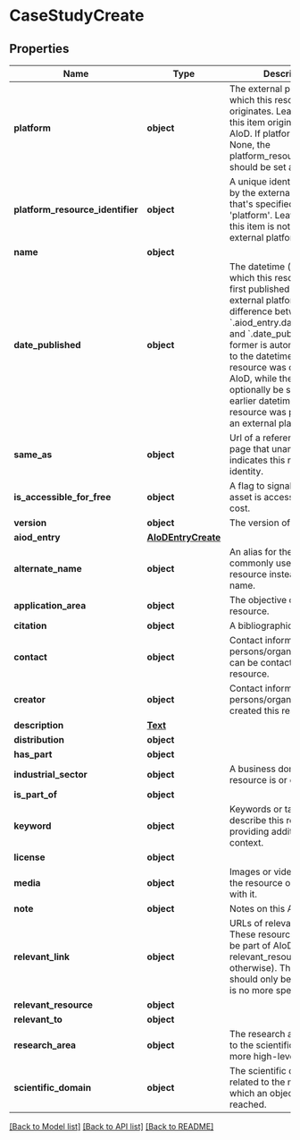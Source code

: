 # CaseStudyCreate

## Properties
Name | Type | Description | Notes
------------ | ------------- | ------------- | -------------
**platform** | **object** | The external platform from which this resource originates. Leave empty if this item originates from AIoD. If platform is not None, the platform_resource_identifier should be set as well. | [optional] 
**platform_resource_identifier** | **object** | A unique identifier issued by the external platform that&#x27;s specified in &#x27;platform&#x27;. Leave empty if this item is not part of an external platform. | [optional] 
**name** | **object** |  | 
**date_published** | **object** | The datetime (utc) on which this resource was first published on an external platform. Note the difference between &#x60;.aiod_entry.date_created&#x60; and &#x60;.date_published&#x60;: the former is automatically set to the datetime the resource was created on AIoD, while the latter can optionally be set to an earlier datetime that the resource was published on an external platform. | [optional] 
**same_as** | **object** | Url of a reference Web page that unambiguously indicates this resource&#x27;s identity. | [optional] 
**is_accessible_for_free** | **object** | A flag to signal that this asset is accessible at no cost. | [optional] 
**version** | **object** | The version of this asset. | [optional] 
**aiod_entry** | [**AIoDEntryCreate**](AIoDEntryCreate.md) |  | [optional] 
**alternate_name** | **object** | An alias for the item, commonly used for the resource instead of the name. | [optional] 
**application_area** | **object** | The objective of this AI resource. | [optional] 
**citation** | **object** | A bibliographic reference. | [optional] 
**contact** | **object** | Contact information of persons/organisations that can be contacted about this resource. | [optional] 
**creator** | **object** | Contact information of persons/organisations that created this resource. | [optional] 
**description** | [**Text**](Text.md) |  | [optional] 
**distribution** | **object** |  | [optional] 
**has_part** | **object** |  | [optional] 
**industrial_sector** | **object** | A business domain where a resource is or can be used. | [optional] 
**is_part_of** | **object** |  | [optional] 
**keyword** | **object** | Keywords or tags used to describe this resource, providing additional context. | [optional] 
**license** | **object** |  | [optional] 
**media** | **object** | Images or videos depicting the resource or associated with it.  | [optional] 
**note** | **object** | Notes on this AI resource. | [optional] 
**relevant_link** | **object** | URLs of relevant resources. These resources should not be part of AIoD (use relevant_resource otherwise). This field should only be used if there is no more specific field. | [optional] 
**relevant_resource** | **object** |  | [optional] 
**relevant_to** | **object** |  | [optional] 
**research_area** | **object** | The research area is similar to the scientific_domain, but more high-level. | [optional] 
**scientific_domain** | **object** | The scientific domain is related to the methods with which an objective is reached. | [optional] 

[[Back to Model list]](../README.md#documentation-for-models) [[Back to API list]](../README.md#documentation-for-api-endpoints) [[Back to README]](../README.md)

